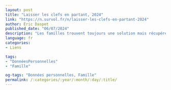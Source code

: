 ```yaml
---
layout: post
title: "Lais­ser les clefs en partant, 2024"
link: "https://n.survol.fr/n/laisser-les-clefs-en-partant-2024"
author: Éric Daspet
published_date: "06/07/2024"
description: "Les familles trouvent toujours une solu­tion mais récu­pé­rer tout l’ad­mi­nis­tra­tif ainsi que les numé­ros et mots de passe des comptes en ligne peut être une diffi­culté supplé­men­taire à un moment où on n’en a pas besoin. À la maison c’est tout le reste qui risque de poser problème. On parle de toute la pape­rasse numé­ri­sée ou de tout l’his­to­rique de 15 ans de photos. J’uti­lise des mots de passe complexes, diffé­rents à chaque fois, et je chiffre tous mes disques. Autant dire que si je pars tout devien­dra assez rapi­de­ment illi­sible malgré les meilleurs efforts de mes amis. Je ne vois pas d’autres solu­tions que de lais­ser le double de mes clefs au crochet avant de partir."
language: fr
categories:
- Liens

tags:
- "DonnéesPersonnelles"
- "Famille"

og-tags: "Données personnelles, Famille"
permalink: /:categories/:year/:month/:day/:title/
---
```

